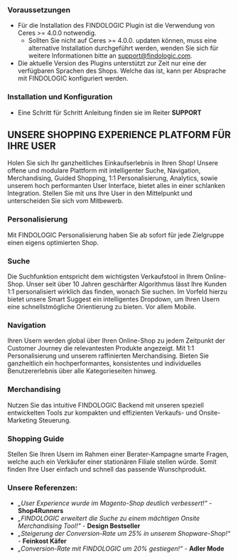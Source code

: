 ### Voraussetzungen

* Für die Installation des FINDOLOGIC Plugin ist die Verwendung von Ceres >= 4.0.0 notwendig.
  * Sollten Sie nicht auf Ceres >= 4.0.0. updaten können, muss eine alternative Installation durchgeführt werden, wenden Sie sich für weitere Informationen bitte an [support@findologic.com](mailto:support@findologic.com).
* Die aktuelle Version des Plugins unterstützt zur Zeit nur eine der verfügbaren Sprachen des Shops. Welche das ist, kann per Absprache mit FINDOLOGIC konfiguriert werden.

### Installation und Konfiguration

* Eine Schritt für Schritt Anleitung finden sie im Reiter **SUPPORT**

## UNSERE SHOPPING EXPERIENCE PLATFORM FÜR IHRE USER

Holen Sie sich Ihr ganzheitliches Einkaufserlebnis in Ihren Shop!
Unsere offene und modulare Plattform mit intelligenter Suche, Navigation, Merchandising, Guided Shopping, 1:1 Personalisierung, Analytics, sowie unserem hoch performanten User Interface, bietet alles in einer schlanken Integration.
Stellen Sie mit uns Ihre User in den Mittelpunkt und unterscheiden Sie sich vom Mitbewerb.

### Personalisierung
Mit FINDOLOGIC Personalisierung haben Sie ab sofort für jede Zielgruppe einen eigens optimierten Shop.

### Suche
Die Suchfunktion entspricht dem wichtigsten Verkaufstool in Ihrem Online-Shop. Unser seit über 10 Jahren geschärfter Algorithmus lässt Ihre Kunden 1:1 personalisiert wirklich das finden, wonach Sie suchen. Im Vorfeld hierzu bietet unsere Smart Suggest ein intelligentes Dropdown, um Ihren Usern eine schnellstmögliche Orientierung zu bieten. Vor allem Mobile.

### Navigation
Ihren Usern werden global über Ihren Online-Shop zu jedem Zeitpunkt der Customer Journey die relevantesten Produkte angezeigt. Mit 1:1 Personalisierung und unserem raffinierten Merchandising. Bieten Sie ganzheitlich ein hochperformantes, konsistentes und individuelles Benutzererlebnis über alle Kategorieseiten hinweg.

### Merchandising
Nutzen Sie das intuitive FINDOLOGIC Backend mit unseren speziell entwickelten Tools zur kompakten und effizienten Verkaufs- und Onsite-Marketing Steuerung.

### Shopping Guide
Stellen Sie Ihren Usern im Rahmen einer Berater-Kampagne smarte Fragen, welche auch ein Verkäufer einer stationären Filiale stellen würde. Somit finden Ihre User einfach und schnell das passende Wunschprodukt.

### Unsere Referenzen:
* *„User Experience wurde im Magento-Shop deutlich verbessert!“* -  **Shop4Runners**
* *„FINDOLOGIC erweitert die Suche zu einem mächtigen Onsite Merchandising Tool!“* - **Design Bestseller**
* *„Steigerung der Conversion-Rate um 25% in unserem Shopware-Shop!“* - **Feinkost Käfer**
* *„Conversion-Rate mit FINDOLOGIC um 20% gestiegen!“* - **Adler Mode**
